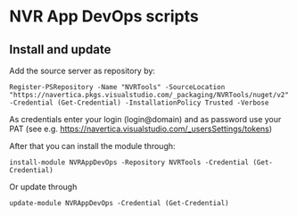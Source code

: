 # NVR App DevOps scripts

## Install and update

Add the source server as repository by:

    Register-PSRepository -Name "NVRTools" -SourceLocation "https://navertica.pkgs.visualstudio.com/_packaging/NVRTools/nuget/v2" -Credential (Get-Credential) -InstallationPolicy Trusted -Verbose

As credentials enter your login (login@domain) and as password use your PAT (see e.g. https://navertica.visualstudio.com/_usersSettings/tokens)

After that you can install the module through:

    install-module NVRAppDevOps -Repository NVRTools -Credential (Get-Credential)

Or update through

    update-module NVRAppDevOps -Credential (Get-Credential)
